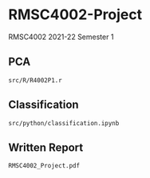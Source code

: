 # RMSC4002-Project
RMSC4002 2021-22 Semester 1

## PCA
``src/R/R4002P1.r``

## Classification
``src/python/classification.ipynb``

## Written Report
`RMSC4002_Project.pdf`
